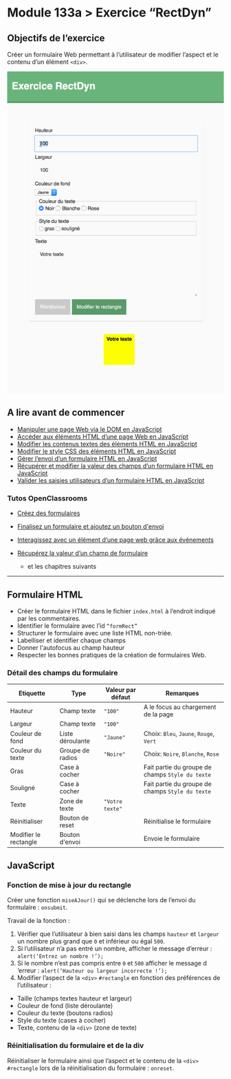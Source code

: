 # Module 133a > Exercice “RectDyn”

## Objectifs de l’exercice

Créer un formulaire Web permettant à l’utilisateur de modifier l’aspect et le contenu d’un élément `<div>`.

![Image for post](images/rectdyn.gif)

## A lire avant de commencer

- [Manipuler une page Web via le DOM en JavaScript](https://divtec.gitbook.io/133a/javascript/dom-introduction/introduction)
- [Accéder aux éléments HTML d’une page Web en JavaScript](https://divtec.gitbook.io/133a/javascript/dom-introduction/dom-acceder)
- [Modifier les contenus textes des éléments HTML en JavaScript](https://divtec.gitbook.io/133a/javascript/dom-introduction/dom-modifier-texte)
- [Modifier le style CSS des éléments HTML en JavaScript](https://divtec.gitbook.io/133a/javascript/dom-introduction/modifier-le-style-css)
- [Gérer l’envoi d’un formulaire HTML en JavaScript](https://divtec.gitbook.io/133a/javascript/formulaires/capter-lenvoi-du-formulaire)
- [Récupérer et modifier la valeur des champs d’un formulaire HTML en JavaScript](https://divtec.gitbook.io/133a/javascript/formulaires/recuperer-la-valeur-des-champs)
- [Valider les saisies utilisateurs d’un formulaire HTML en JavaScript](https://divtec.gitbook.io/133a/javascript/formulaires/valider-les-saisies-utilisateurs)

### Tutos OpenClassrooms

- [Créez des formulaires](https://openclassrooms.com/fr/courses/1603881-creez-votre-site-web-avec-html5-et-css3/8061492-creez-des-formulaires)
- [Finalisez un formulaire et ajoutez un bouton d'envoi](https://openclassrooms.com/fr/courses/1603881-creez-votre-site-web-avec-html5-et-css3/8061499-finalisez-un-formulaire-et-ajoutez-un-bouton-denvoi)
- [Interagissez avec un élément d’une page web grâce aux événements](https://openclassrooms.com/fr/courses/7696886-apprenez-a-programmer-avec-javascript/8206297-interagissez-avec-un-element-d-une-page-web-grace-aux-evenements)
- [Récupérez la valeur d’un champ de formulaire](https://openclassrooms.com/fr/courses/7696886-apprenez-a-programmer-avec-javascript/8206488-recuperez-la-valeur-d-un-champ-de-formulaire)
    
  - et les chapitres suivants

------

## Formulaire HTML

- Créer le formulaire HTML dans le fichier `index.html` à l’endroit indiqué par les commentaires.
- Identifier le formulaire avec l’id `“formRect”`
- Structurer le formulaire avec une liste HTML non-triée.
- Labelliser et identifier chaque champs
- Donner l'autofocus au champ hauteur
- Respecter les bonnes pratiques de la création de formulaires Web.

### Détail des champs du formulaire

| Etiquette       | Type        | Valeur par défaut | Remarques|
|-----------------|-------------|-------------------|----------|
| Hauteur         | Champ texte | `"100"` | A le focus au chargement de la page |
| Largeur         | Champ texte | `"100"` |  |
| Couleur de fond | Liste déroulante | `"Jaune"` | Choix: `Bleu`, `Jaune`, `Rouge`, `Vert` |
| Couleur du texte | Groupe de radios | `"Noire"` | Choix: `Noire`, `Blanche`, `Rose` |
| Gras | Case à cocher  |  | Fait partie du groupe de champs `Style du texte` |
| Souligné | Case à cocher  |  | Fait partie du groupe de champs `Style du texte` |
| Texte | Zone de texte | `"Votre texte"` |  |
| R&eacute;initialiser | Bouton de reset |  | Réinitialise le formulaire |
| Modifier le rectangle | Bouton d'envoi |  | Envoie le formulaire |

## JavaScript

### Fonction de mise à jour du rectangle

Créer une fonction `miseAJour()` qui se déclenche lors de l’envoi du formulaire : `onsubmit`.

Travail de la fonction :

1. Vérifier que l’utilisateur à bien saisi dans les champs `hauteur` et
 `largeur` un nombre plus grand que `0` et inférieur ou égal `500`.
2. Si l’utilisateur n’a pas entré un nombre, afficher le message d’erreur
 : `alert(‘Entrez un nombre !’);`
3. Si le nombre n’est pas compris entre `0` et `500` afficher le message d
’erreur : `alert(‘Hauteur ou largeur incorrecte !’);`
4. Modifier l’aspect de la `<div>` `#rectangle` en fonction des préférences de
 l’utilisateur :

- Taille (champs textes hauteur et largeur)
- Couleur de fond (liste déroulante)
- Couleur du texte (boutons radios)
- Style du texte (cases à cocher)
- Texte, contenu de la `<div>` (zone de texte)

### Réinitialisation du formulaire et de la div

Réinitialiser le formulaire ainsi que l’aspect et le contenu de la `<div>`
 `#rectangle`  lors de la réinitialisation du formulaire : `onreset`.
